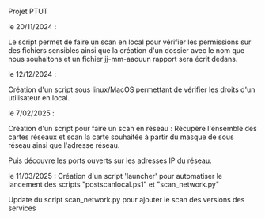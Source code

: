Projet PTUT 

le 20/11/2024 : 

Le script permet de faire un scan en local pour vérifier les permissions sur des fichiers sensibles ainsi que la création d'un dossier avec le nom que nous souhaitons et un fichier jj-mm-aaouun rapport sera écrit dedans.

le 12/12/2024 : 

Création d'un script sous linux/MacOS permettant de vérifier les droits d'un utilisateur en local.

le 7/02/2025 : 

Création d'un script pour faire un scan en réseau :  Récupère  l'ensemble des cartes réseaux et scan la carte souhaitée à partir du masque de sous réseau ainsi que l'adresse réseau.

Puis découvre les ports ouverts sur les adresses IP du réseau.

le 11/03/2025 : Création d'un script 'launcher' pour automatiser le lancement des scripts "postscanlocal.ps1" et "scan_network.py"

Update du script scan_network.py pour ajouter le scan des versions des services 
